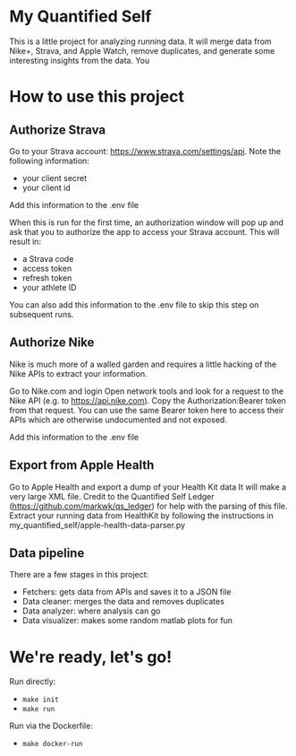 # My Quantified Self

This is a little project for analyzing running data. It will merge data from Nike+, Strava, and Apple Watch, remove duplicates, and generate some interesting insights from the data. You 

# How to use this project

## Authorize Strava

Go to your Strava account: https://www.strava.com/settings/api. Note the following information:
- your client secret
- your client id

Add this information to the .env file

When this is run for the first time, an authorization window will pop up and ask that you to authorize the app to access your Strava account. This will result in:
- a Strava code
- access token
- refresh token
- your athlete ID

You can also add this information to the .env file to skip this step on subsequent runs.

## Authorize Nike

Nike is much more of a walled garden and requires a little hacking of the Nike APIs to extract your information.

Go to Nike.com and login
Open network tools and look for a request to the Nike API (e.g. to https://api.nike.com). Copy the Authorization:Bearer token from that request.
You can use the same Bearer token here to access their APIs which are otherwise undocumented and not exposed.

Add this information to the .env file

## Export from Apple Health

Go to Apple Health and export a dump of your Health Kit data
It will make a very large XML file. 
Credit to the Quantified Self Ledger (https://github.com/markwk/qs_ledger) for help with the parsing of this file.
Extract your running data from HealthKit by following the instructions in my_quantified_self/apple-health-data-parser.py

## Data pipeline

There are a few stages in this project:
- Fetchers: gets data from APIs and saves it to a JSON file
- Data cleaner: merges the data and removes duplicates
- Data analyzer: where analysis can go
- Data visualizer: makes some random matlab plots for fun

# We're ready, let's go!

Run directly:
- `make init`
- `make run`

Run via the Dockerfile:
- `make docker-run`
